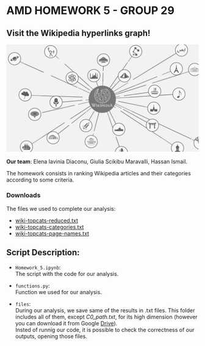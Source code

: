 # AMD HOMEWORK 5 - GROUP 29
## Visit the Wikipedia hyperlinks graph!
  
![](Image.png)
  
**Our team**: Elena lavinia Diaconu, Giulia Scikibu Maravalli, Hassan Ismail.  

The homework consists in ranking Wikipedia articles and their categories according to some criteria.

### Downloads
The files we used to complete our analysis:
- [wiki-topcats-reduced.txt](https://drive.google.com/file/d/1ghPJ4g6XMCUDFQ2JPqAVveLyytG8gBfL/view)
- [wiki-topcats-categories.txt](https://snap.stanford.edu/data/wiki-topcats.html)
- [wiki-topcats-page-names.txt](https://snap.stanford.edu/data/wiki-topcats.html)

## Script Description:
- `Homework_5.ipynb`:  
The script with the code for our analysis.

- `functions.py`:   
Function we used for our analysis.

- `files`:  
During our analysis, we save same of the results in .txt files. This folder includes all of them, except *C0_path.txt*, for its high dimension (however you can download it from Google [Drive](https://drive.google.com/file/d/1Y0cq5ZCnVGcq0-Xt9kkgJxpSD3ISxCZQ/view?usp=sharing)).  
Insted of runnig our code, it is possible to check the correctness of our outputs, opening those files.
